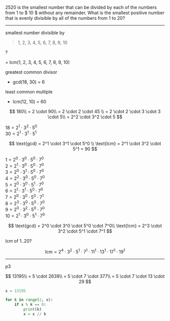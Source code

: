 $2520$ is the smallest number that can be divided by each of the numbers from $1$ to $ 10 $ without any remainder.
What is the smallest positive number that is evenly divisible by all of the numbers from $1$ to $20$?

---

smallest number divisible by
> 1, 2, 3, 4, 5, 6, 7, 8, 9, 10

?

= lcm(1, 2, 3, 4, 5, 6, 7, 8, 9, 10)

greatest common divisor  
- gcd(18, 30) = 6

least common multiple
- lcm(12, 10) = 60


$$
180\\
= 2 \cdot 90\\
= 2 \cdot 2 \cdot 45 \\
= 2 \cdot 2 \cdot 3 \cdot 3 \cdot 5\\
= 2^2 \cdot 3^2 \cdot 5
$$

$18 = 2^1 \cdot 3^2 \cdot 5^0$  
$30 = 2^1 \cdot 3^1 \cdot 5^1$

$$
\text{gcd} = 2^1 \cdot 3^1 \cdot 5^0 \\
\text{lcm} = 2^1 \cdot 3^2 \cdot 5^1 = 90
$$

$1 = 2^0 \cdot 3^0 \cdot 5^0 \cdot 7^0$  
$2 = 2^1 \cdot 3^0 \cdot 5^0 \cdot 7^0$  
$3 = 2^0 \cdot 3^1 \cdot 5^0 \cdot 7^0$  
$4 = 2^2 \cdot 3^0 \cdot 5^0 \cdot 7^0$  
$5 = 2^0 \cdot 3^0 \cdot 5^1 \cdot 7^0$  
$6 = 2^1 \cdot 3^1 \cdot 5^0 \cdot 7^0$  
$7 = 2^0 \cdot 3^0 \cdot 5^0 \cdot 7^1$  
$8 = 2^3 \cdot 3^0 \cdot 5^0 \cdot 7^0$  
$9 = 2^0 \cdot 3^2 \cdot 5^0 \cdot 7^0$  
$10 = 2^1 \cdot 3^0 \cdot 5^1 \cdot 7^0$  

$$
\text{gcd} = 2^0 \cdot 3^0 \cdot 5^0 \cdot 7^0\\
\text{lcm} = 2^3 \cdot 3^2 \cdot 5^1 \cdot 7^1
$$

lcm of 1..20?

$$
\text{lcm} = 2^4 \cdot 3^2 \cdot 5^1 \cdot 7^1 \cdot 11^1 \cdot 13^1 \cdot 17^1 \cdot 19^1
$$

---

p3

$$
13195\\
= 5 \cdot 2639\\
= 5 \cdot 7 \cdot 377\\
= 5 \cdot 7 \cdot 13 \cdot 29
$$

```python
x = 13195

for k in range(2, x):
    if x % k == 0:
        print(k)
        x = x // k

```
